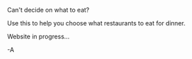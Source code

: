 Can't decide on what to eat? 

Use this to help you choose what restaurants to eat for dinner.

Website in progress... 

-A 